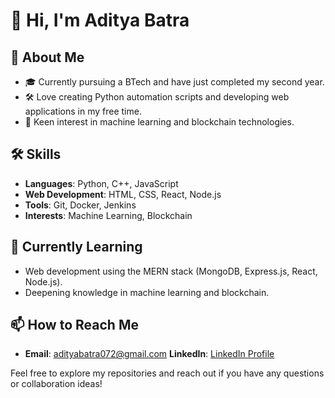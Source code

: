 # 👋 Hi, I'm Aditya Batra

## 🚀 About Me
- 🎓 Currently pursuing a BTech and have just completed my second year.
- 🛠️ Love creating Python automation scripts and developing web applications in my free time.
- 🤖 Keen interest in machine learning and blockchain technologies.

## 🛠 Skills
- **Languages**: Python, C++, JavaScript
- **Web Development**: HTML, CSS, React, Node.js
- **Tools**: Git, Docker, Jenkins
- **Interests**: Machine Learning, Blockchain

## 🌱 Currently Learning
- Web development using the MERN stack (MongoDB, Express.js, React, Node.js).
- Deepening knowledge in machine learning and blockchain.

## 📫 How to Reach Me
- **Email**: [adityabatra072@gmail.com](mailto:adityabatra@gmail.com)
**LinkedIn**: [LinkedIn Profile](https://www.linkedin.com/in/adityabatra072/)


Feel free to explore my repositories and reach out if you have any questions or collaboration ideas!
<!---
adityabatra072/adityabatra072 is a ✨ special ✨ repository because its `README.md` (this file) appears on your GitHub profile.
You can click the Preview link to take a look at your changes.
--->
